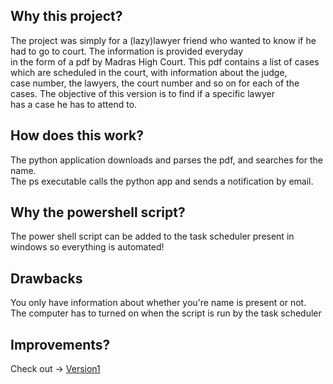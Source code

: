 ## Why this project?

The project was simply for a (lazy)lawyer friend who wanted to know if he had to go to court. The information is provided everyday\
in the form of a pdf by Madras High Court. This pdf contains a list of cases which are scheduled in the court, with information about the judge,\
case number, the lawyers, the court number and so on for each of the cases. The objective of this version is to find if a specific lawyer\
has a case he has to attend to.

## How does this work?
The python application downloads and parses the pdf, and searches for the name. \
The ps executable calls the python app and sends a notification by email.

## Why the powershell script?
The power shell script can be added to the task scheduler present in windows so everything is automated!

## Drawbacks
You only have information about whether you're name is present or not.\
The computer has to turned on when the script is run by the task scheduler

## Improvements?
Check out -> [Version1](https://github.com/kirank215/courtv1)
